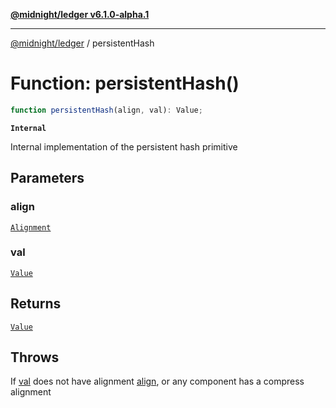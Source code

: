 [**@midnight/ledger v6.1.0-alpha.1**](../README.md)

***

[@midnight/ledger](../globals.md) / persistentHash

# Function: persistentHash()

```ts
function persistentHash(align, val): Value;
```

**`Internal`**

Internal implementation of the persistent hash primitive

## Parameters

### align

[`Alignment`](../type-aliases/Alignment.md)

### val

[`Value`](../type-aliases/Value.md)

## Returns

[`Value`](../type-aliases/Value.md)

## Throws

If [val](#persistenthash) does not have alignment [align](#persistenthash), or any
component has a compress alignment

